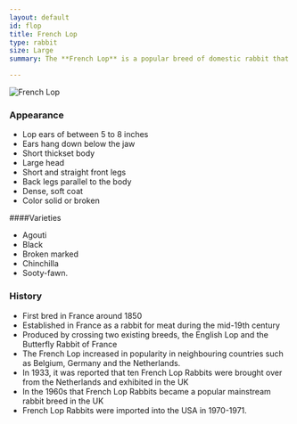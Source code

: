 ```yaml
---
layout: default
id: flop
title: French Lop
type: rabbit
size: Large
summary: The **French Lop** is a popular breed of domestic rabbit that was first developed in France in the 19th century out of selective breeding between the English Lop and the Flemish Giant. The French Lop differs from the English in that it is characterized by a heavier stature and shorter ears. The French Lop weighs in at around four and a half kilograms and has an average lifespan of five years or more.

---
```


<img src="http://farm2.staticflickr.com/1113/769506545_b7424ca532_b.jpg" alt="French Lop">

### Appearance
- Lop ears of between 5 to 8 inches
- Ears hang down below the jaw
- Short thickset body
- Large head
- Short and straight front legs
- Back legs parallel to the body 
- Dense, soft coat
- Color solid or broken

####Varieties

- Agouti
- Black
- Broken marked
- Chinchilla
- Sooty-fawn.

### History
- First bred in France around 1850
- Established in France as a rabbit for meat during the mid-19th century
- Produced by crossing two existing breeds, the English Lop and the Butterfly Rabbit of France
- The French Lop increased in popularity in neighbouring countries such as Belgium, Germany and the Netherlands. 
- In 1933, it was reported that ten French Lop Rabbits were brought over from the Netherlands and exhibited in the UK
- In the 1960s that French Lop Rabbits became a popular mainstream rabbit breed in the UK
-  French Lop Rabbits were imported into the USA in 1970-1971.